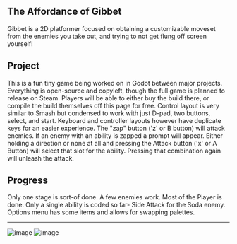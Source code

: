 The Affordance of Gibbet
-------
Gibbet is a 2D platformer focused on obtaining a customizable moveset from the enemies you take out, and trying to not get flung off screen yourself!

Project
-----
This is a fun tiny game being worked on in Godot between major projects. Everything is open-source and copyleft, though the full game is planned to release on Steam. Players will be able to either buy the build there, or compile the build themselves off this page for free.
Control layout is very similar to Smash but condensed to work with just D-pad, two buttons, select, and start. Keyboard and controller layouts however have duplicate keys for an easier experience. The "zap" button ('z' or B button) will attack enemies. If an enemy with an ability is zapped a prompt will appear. Either holding a direction or none at all and pressing the Attack button ('x' or A Button) will select that slot for the ability. Pressing that combination again will unleash the attack.

Progress
-----
Only one stage is sort-of done. A few enemies work. Most of the Player is done. Only a single ability is coded so far- Side Attack for the Soda enemy. Options menu has some items and allows for swapping palettes.

-----
![image](https://github.com/user-attachments/assets/a0d86cbf-7fa7-4bc0-b35b-73f1836eab8d)
![image](https://github.com/user-attachments/assets/c6df745c-de68-4542-8215-158744b1a831)
